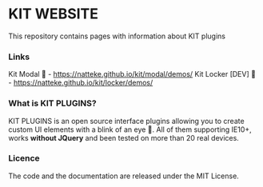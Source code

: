 # KIT WEBSITE
This repository contains pages with information about KIT plugins

### Links
Kit Modal :tada: - https://natteke.github.io/kit/modal/demos/
Kit Locker [DEV] :tada: - https://natteke.github.io/kit/locker/demos/

### What is KIT PLUGINS?
KIT PLUGINS is an open source interface plugins allowing you to create custom UI elements with a blink of an eye :rocket:.
All of them supporting IE10+, works **without JQuery** and been tested on more than 20 real devices.

### Licence
The code and the documentation are released under the MIT License.

